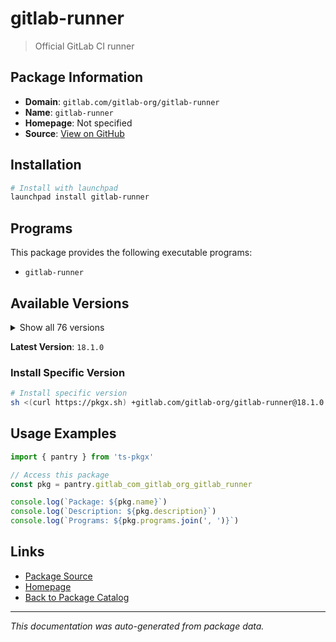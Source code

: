 # gitlab-runner

> Official GitLab CI runner

## Package Information

- **Domain**: `gitlab.com/gitlab-org/gitlab-runner`
- **Name**: `gitlab-runner`
- **Homepage**: Not specified
- **Source**: [View on GitHub](https://github.com/pkgxdev/pantry/tree/main/projects/gitlab.com/gitlab-org/gitlab-runner/package.yml)

## Installation

```bash
# Install with launchpad
launchpad install gitlab-runner
```

## Programs

This package provides the following executable programs:

- `gitlab-runner`

## Available Versions

<details>
<summary>Show all 76 versions</summary>

- `18.1.0`, `18.0.3`, `18.0.2`, `18.0.1`, `18.0.0`
- `17.11.3`, `17.11.2`, `17.11.1`, `17.11.0`, `17.10.2`
- `17.10.1`, `17.10.0`, `17.9.3`, `17.9.2`, `17.9.1`
- `17.9.0`, `17.8.5`, `17.8.4`, `17.8.3`, `17.8.2`
- `17.8.1`, `17.8.0`, `17.7.1`, `17.7.0`, `17.6.0`
- `17.5.5`, `17.5.4`, `17.5.3`, `17.5.2`, `17.5.1`
- `17.5.0`, `17.4.2`, `17.4.1`, `17.4.0`, `17.3.3`
- `17.3.2`, `17.3.1`, `17.3.0`, `17.2.3`, `17.2.2`
- `17.2.1`, `17.2.0`, `17.1.2`, `17.1.1`, `17.1.0`
- `17.0.3`, `17.0.2`, `17.0.1`, `17.0.0`, `16.11.4`
- `16.11.3`, `16.11.2`, `16.11.1`, `16.11.0`, `16.10.1`
- `16.10.0`, `16.9.2`, `16.9.1`, `16.9.0`, `16.8.1`
- `16.8.0`, `16.7.0`, `16.6.2`, `16.6.1`, `16.6.0`
- `16.5.0`, `16.4.2`, `16.4.1`, `16.4.0`, `16.3.3`
- `16.3.2`, `16.3.1`, `16.3.0`, `16.2.3`, `16.2.2`
- `16.2.1`

</details>

**Latest Version**: `18.1.0`

### Install Specific Version

```bash
# Install specific version
sh <(curl https://pkgx.sh) +gitlab.com/gitlab-org/gitlab-runner@18.1.0 -- $SHELL -i
```

## Usage Examples

```typescript
import { pantry } from 'ts-pkgx'

// Access this package
const pkg = pantry.gitlab_com_gitlab_org_gitlab_runner

console.log(`Package: ${pkg.name}`)
console.log(`Description: ${pkg.description}`)
console.log(`Programs: ${pkg.programs.join(', ')}`)
```

## Links

- [Package Source](https://github.com/pkgxdev/pantry/tree/main/projects/gitlab.com/gitlab-org/gitlab-runner/package.yml)
- [Homepage](#)
- [Back to Package Catalog](../package-catalog.md)

---

*This documentation was auto-generated from package data.*
